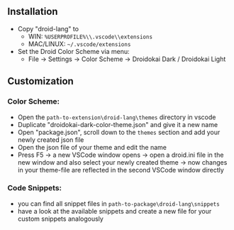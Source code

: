## Installation

- Copy "droid-lang" to 
	- WIN: `%USERPROFILE%\\.vscode\\extensions`
	- MAC/LINUX: `~/.vscode/extensions`
- Set the Droid Color Scheme via menu:
	- File -> Settings -> Color Scheme -> Droidokai Dark / Droidokai Light

## Customization

### Color Scheme:

- Open the `path-to-extension\droid-lang\themes` directory in vscode
- Duplicate "droidokai-dark-color-theme.json" and give it a new name
- Open "package.json", scroll down to the `themes` section and add your newly created json file
- Open the json file of your theme and edit the name
- Press F5 -> a new VSCode window opens 
	-> open a droid.ini file in the new window and also select your newly created theme
	-> now changes in your theme-file are reflected in the second VSCode window directly

### Code Snippets:

- you can find all snippet files in `path-to-package\droid-lang\snippets`
- have a look at the available snippets and create a new file for your custom snippets analogously


